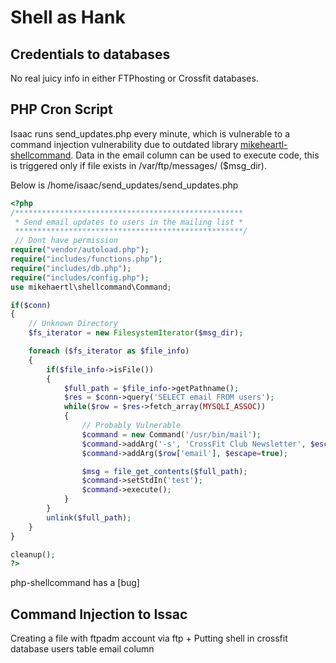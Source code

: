 # Shell as Hank
## Credentials to databases
No real juicy info in either FTPhosting or Crossfit databases.

## PHP Cron Script
Isaac runs send_updates.php every minute, which is vulnerable to a command injection vulnerability due to outdated library [mikeheartl-shellcommand](https://github.com/mikehaertl/php-shellcommand/issues/44). Data in the email column can be used to execute code, this is triggered only if file exists in /var/ftp/messages/ ($msg_dir).

Below is  /home/isaac/send_updates/send_updates.php
```php
<?php
/***************************************************
 * Send email updates to users in the mailing list *
 ***************************************************/
 // Dont have permission
require("vendor/autoload.php");
require("includes/functions.php");
require("includes/db.php");
require("includes/config.php");
use mikehaertl\shellcommand\Command;

if($conn)
{
    // Unknown Directory
	$fs_iterator = new FilesystemIterator($msg_dir);

    foreach ($fs_iterator as $file_info)
    {
        if($file_info->isFile())
        {
            $full_path = $file_info->getPathname();
            $res = $conn->query('SELECT email FROM users');
            while($row = $res->fetch_array(MYSQLI_ASSOC))
            {
                // Probably Vulnerable
				$command = new Command('/usr/bin/mail');
                $command->addArg('-s', 'CrossFit Club Newsletter', $escape=true);
                $command->addArg($row['email'], $escape=true);

                $msg = file_get_contents($full_path);
                $command->setStdIn('test');
                $command->execute();
            }
        }
        unlink($full_path);
    }
}

cleanup();
?>
```
php-shellcommand has a [bug]

## Command Injection to Issac
Creating a file with ftpadm account via ftp + Putting shell in crossfit database users table email column
